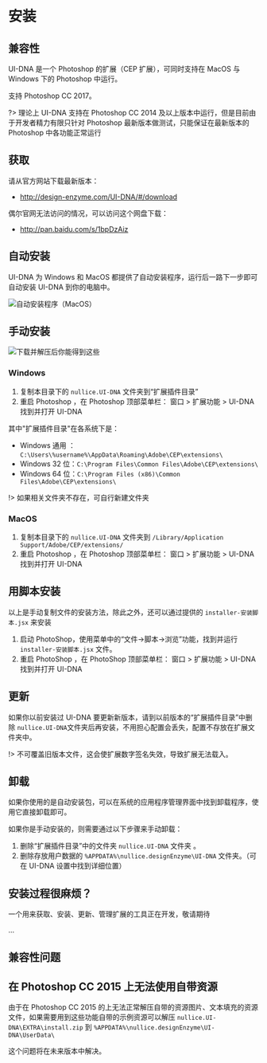 
# 安装


## 兼容性
UI-DNA 是一个 Photoshop 的扩展（CEP 扩展），可同时支持在 MacOS 与 Windows 下的 Photoshop 中运行。

支持 Photoshop CC 2017。


?> 理论上 UI-DNA 支持在 Photoshop CC 2014 及以上版本中运行，但是目前由于开发者精力有限只针对 Photoshop 最新版本做测试，只能保证在最新版本的 Photoshop 中各功能正常运行



## 获取

请从官方网站下载最新版本：
- http://design-enzyme.com/UI-DNA/#/download

偶尔官网无法访问的情况，可以访问这个网盘下载：
- http://pan.baidu.com/s/1bpDzAiz




<div class="imgtitle"></div>

## 自动安装
UI-DNA 为 Windows 和 MacOS 都提供了自动安装程序，运行后一路下一步即可自动安装 UI-DNA 到你的电脑中。

![自动安装程序（MacOS）](/img/安装.jpg)

## 手动安装


![下载并解压后你能得到这些](http://ww1.sinaimg.cn/large/c35419f1gy1feti33et9zj206602amwz.jpg)
### Windows


1. 复制本目录下的 `nullice.UI-DNA`  文件夹到“扩展插件目录”
2. 重启 Photoshop ，在 Photoshop 顶部菜单栏： 窗口 > 扩展功能 > UI-DNA 找到并打开 UI-DNA

其中"扩展插件目录"在各系统下是：

- Windows 通用 ：`C:\Users\%username%\AppData\Roaming\Adobe\CEP\extensions\`
- Windows 32 位：`C:\Program Files\Common Files\Adobe\CEP\extensions\`
- Windows 64 位：`C:\Program Files (x86)\Common Files\Adobe\CEP\extensions\`

!> 如果相关文件夹不存在，可自行新建文件夹


### MacOS

1. 复制本目录下的 `nullice.UI-DNA`  文件夹到 `/Library/Application Support/Adobe/CEP/extensions/`
2. 重启 Photoshop ，在 Photoshop 顶部菜单栏： 窗口 > 扩展功能 > UI-DNA 找到并打开 UI-DNA


## 用脚本安装

以上是手动复制文件的安装方法，除此之外，还可以通过提供的 `installer-安装脚本.jsx` 来安装

1. 启动 PhotoShop，使用菜单中的“文件->脚本->浏览”功能，找到并运行 `installer-安装脚本.jsx` 文件。
2. 重启 PhotoShop ，在 PhotoShop 顶部菜单栏： 窗口 > 扩展功能 > UI-DNA 找到并打开 UI-DNA



## 更新

如果你以前安装过 UI-DNA 要更新新版本，请到以前版本的“扩展插件目录”中删除 `nullice.UI-DNA`文件夹后再安装，不用担心配置会丢失，配置不存放在扩展文件夹中。

!> 不可覆盖旧版本文件，这会使扩展数字签名失效，导致扩展无法载入。


## 卸载
如果你使用的是自动安装包，可以在系统的应用程序管理界面中找到卸载程序，使用它直接卸载即可。

如果你是手动安装的，则需要通过以下步骤来手动卸载：

1. 删除“扩展插件目录”中的文件夹 `nullice.UI-DNA` 文件夹 。
2. 删除存放用户数据的 `%APPDATA%\nullice.designEnzyme\UI-DNA` 文件夹。（可在 UI-DNA 设置中找到详细位置）

## 安装过程很麻烦？

一个用来获取、安装、更新、管理扩展的工具正在开发，敬请期待

...




## 兼容性问题


## 在 Photoshop CC 2015 上无法使用自带资源
由于在 Photoshop CC 2015 的上无法正常解压自带的资源图片、文本填充的资源文件，如果需要用到这些功能自带的示例资源可以解压 `nullice.UI-DNA\EXTRA\install.zip` 到
`%APPDATA%\nullice.designEnzyme\UI-DNA\UserData\`

这个问题将在未来版本中解决。
